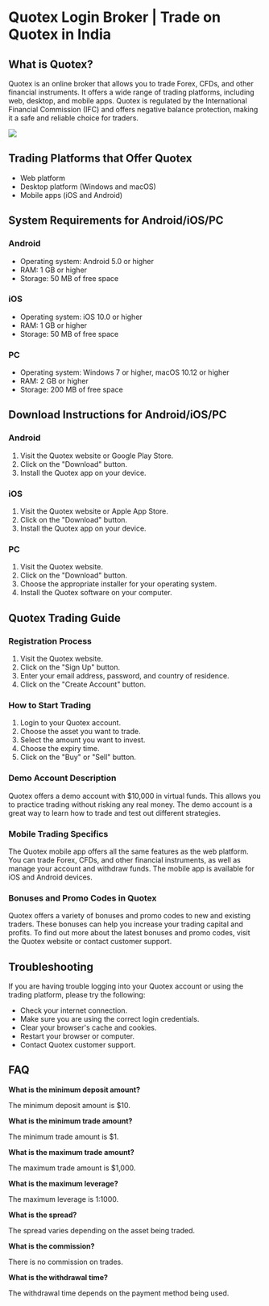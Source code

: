# Quotex Login Broker \| Trade on Quotex in India

## What is Quotex?

Quotex is an online broker that allows you to trade Forex, CFDs, and
other financial instruments. It offers a wide range of trading
platforms, including web, desktop, and mobile apps. Quotex is regulated
by the International Financial Commission (IFC) and offers negative
balance protection, making it a safe and reliable choice for traders.

[![](https://static.quotex.io/files/12_en/300_250.jpg)](https://traff.sbs/brokerqxlid)

## Trading Platforms that Offer Quotex

-   Web platform
-   Desktop platform (Windows and macOS)
-   Mobile apps (iOS and Android)

## System Requirements for Android/iOS/PC

### Android

-   Operating system: Android 5.0 or higher
-   RAM: 1 GB or higher
-   Storage: 50 MB of free space

### iOS

-   Operating system: iOS 10.0 or higher
-   RAM: 1 GB or higher
-   Storage: 50 MB of free space

### PC

-   Operating system: Windows 7 or higher, macOS 10.12 or higher
-   RAM: 2 GB or higher
-   Storage: 200 MB of free space

## Download Instructions for Android/iOS/PC

### Android

1.  Visit the Quotex website or Google Play Store.
2.  Click on the "Download" button.
3.  Install the Quotex app on your device.

### iOS

1.  Visit the Quotex website or Apple App Store.
2.  Click on the "Download" button.
3.  Install the Quotex app on your device.

### PC

1.  Visit the Quotex website.
2.  Click on the "Download" button.
3.  Choose the appropriate installer for your operating system.
4.  Install the Quotex software on your computer.

## Quotex Trading Guide

### Registration Process

1.  Visit the Quotex website.
2.  Click on the "Sign Up" button.
3.  Enter your email address, password, and country of residence.
4.  Click on the "Create Account" button.

### How to Start Trading

1.  Login to your Quotex account.
2.  Choose the asset you want to trade.
3.  Select the amount you want to invest.
4.  Choose the expiry time.
5.  Click on the "Buy" or "Sell" button.

### Demo Account Description

Quotex offers a demo account with \$10,000 in virtual funds. This allows
you to practice trading without risking any real money. The demo account
is a great way to learn how to trade and test out different strategies.

### Mobile Trading Specifics

The Quotex mobile app offers all the same features as the web platform.
You can trade Forex, CFDs, and other financial instruments, as well as
manage your account and withdraw funds. The mobile app is available for
iOS and Android devices.

### Bonuses and Promo Codes in Quotex

Quotex offers a variety of bonuses and promo codes to new and existing
traders. These bonuses can help you increase your trading capital and
profits. To find out more about the latest bonuses and promo codes,
visit the Quotex website or contact customer support.

## Troubleshooting

If you are having trouble logging into your Quotex account or using the
trading platform, please try the following:

-   Check your internet connection.
-   Make sure you are using the correct login credentials.
-   Clear your browser\'s cache and cookies.
-   Restart your browser or computer.
-   Contact Quotex customer support.

## FAQ

**What is the minimum deposit amount?**

The minimum deposit amount is \$10.

**What is the minimum trade amount?**

The minimum trade amount is \$1.

**What is the maximum trade amount?**

The maximum trade amount is \$1,000.

**What is the maximum leverage?**

The maximum leverage is 1:1000.

**What is the spread?**

The spread varies depending on the asset being traded.

**What is the commission?**

There is no commission on trades.

**What is the withdrawal time?**

The withdrawal time depends on the payment method being used.

